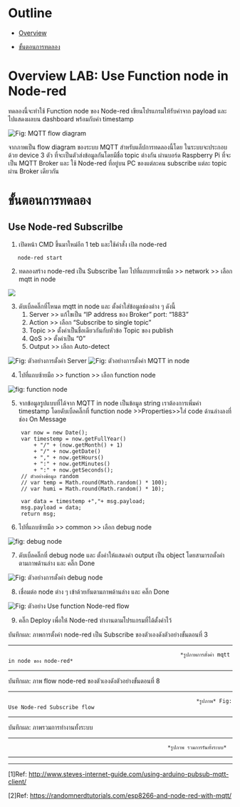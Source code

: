 # **Outline**
- [Overview](https://github.com/Advance-Innovation-Centre-AIC/EE_Curriculum/blob/main/term2_65_EMB62_IoT/LAB03/LAB_Write_csv_file_Node-red.md#overview-lab2-write-csv-file-in-node-red)

- [ขั้นตอนการทดลอง](https://github.com/Advance-Innovation-Centre-AIC/EE_Curriculum/blob/main/term2_65_EMB62_IoT/LAB03/LAB_Write_csv_file_Node-red.md#%E0%B8%82%E0%B8%B1%E0%B9%89%E0%B8%99%E0%B8%95%E0%B8%AD%E0%B8%99%E0%B8%81%E0%B8%B2%E0%B8%A3%E0%B8%97%E0%B8%94%E0%B8%A5%E0%B8%AD%E0%B8%87)


# **Overview LAB: Use Function node in Node-red** 
   
   ทดลองนี้จะทำใช้ Function node ของ Node-red เขียนโปรแกรมให้รับค่าจาก payload และ ไปแสดงผลบน 
dashboard พร้อมกับค่า timestamp 


![Fig: MQTT flow diagram](https://paper-attachments.dropboxusercontent.com/s_E52CE9636CC21E54CB784CCA8A27CB5635D96E67078036B8A8B926DABD6486D6_1676179284557_file.png)

    
   จากภาพเป็น flow diagram ของระบบ MQTT สำหรับแล็ปการทดลองนี้โดย ในระบบจะประกอบด้วย 
device 3 ตัว ที่จะเป็นตัวส่งข้อมูลกันโดยมีชื่อ topic ต่างกัน ผ่านบอร์ด Raspberry Pi ที่จะเป็น MQTT Broker และ ใช้ Node-red ที่อยู่บน PC ของแต่ละคน subscribe แต่ละ topic ผ่าน Broker เดียวกัน 

# **ขั้นตอนการทดลอง**

## **Use Node-red Subscrilbe**
1. เปิดหน้า CMD ขึ้นมาใหม่อีก 1 teb และใช้คำสั่ง เปิด node-red 
   
 ``` 
    node-red start 
```

2. ทดลองสร้าง node-red เป็น Subscribe โดย ไปที่แถบทางซ้ายมือ >> network >> เลือก mqtt in node


![](https://paper-attachments.dropboxusercontent.com/s_7788A459FC6A88558CA5CA14FB949EF0AF66791C1E6DA46173C45740A9B53F44_1674121375258_Screenshot+2023-01-19+164133.png)



3. ดับเบิ้ลคลิ๊กที่โหนด mqtt in node และ ตั้งค่าใส่ข้อมูลช่องต่าง ๆ ดังนี้
    1. Server >> แก้ไขเป็น “IP address ของ Broker” port: “1883”
    2. Action >> เลือก “Subscribe to single topic”
    3. Topic >> ตั้งค่าเป็นชื่อเดียวกันกับหัวข้อ Topic ของ publish
    4. QoS >> ตั้งค่าเป็น “0” 
    5. Output >> เลือก Auto-detect

![Fig: ตัวอย่างการตั้งค่า Server](https://paper-attachments.dropboxusercontent.com/s_DA7F9304F7FD16C94028EC84CCC3FE7AF8CB3BE2BB9AC49BF08A86122CCAFA23_1675391744627_image.png)
![Fig: ตัวอย่างการตั้งค่า MQTT in node](https://paper-attachments.dropboxusercontent.com/s_DA7F9304F7FD16C94028EC84CCC3FE7AF8CB3BE2BB9AC49BF08A86122CCAFA23_1675392598210_image.png)


4. ไปที่แถบซ้ายมือ >> function >> เลือก function node


![fig: function node](https://paper-attachments.dropboxusercontent.com/s_E52CE9636CC21E54CB784CCA8A27CB5635D96E67078036B8A8B926DABD6486D6_1675937730119_Screenshot+2023-02-09+171434.png)


5. จากข้อมูลรูปแบบที่ได้จาก MQTT in node เป็นข้อมูล string เราต้องการเพิ่มค่า timestamp โดยดับเบิ้ลคลิ๊กที่ function node >>Properties>>ใส่ code ด้านล่างลงที่ช่อง On Message 

```
    var now = new Date();
    var timestemp = now.getFullYear()
        + "/" + (now.getMonth() + 1)
        + "/" + now.getDate()
        + "," + now.getHours()
        + ":" + now.getMinutes()
        + ":" + now.getSeconds();
    // ตัวอย่างข้อมูล random
    // var temp = Math.round(Math.random() * 100);
    // var humi = Math.round(Math.random() * 10);
    
    var data = timestemp +","+ msg.payload;
    msg.payload = data;
    return msg;
```    



6. ไปที่แถบซ้ายมือ >> common >> เลือก debug node



![fig:  debug node](https://paper-attachments.dropboxusercontent.com/s_7788A459FC6A88558CA5CA14FB949EF0AF66791C1E6DA46173C45740A9B53F44_1674122277007_Screenshot+2023-01-19+165723.png)



7. ดับเบิ้ลคลิ๊กที่ debug node และ ตั้งค่าให้แสดงค่า output เป็น object โดยสามารถตั้งค่าตามภาพด้านล่าง และ คลิ๊ก Done


![Fig: ตัวอย่างการตั้งค่า debug node](https://paper-attachments.dropboxusercontent.com/s_DA7F9304F7FD16C94028EC84CCC3FE7AF8CB3BE2BB9AC49BF08A86122CCAFA23_1675409973531_image.png)



8. เชื่อมต่อ node ต่าง ๆ เข้าด้วยกันตามภาพด้านล่าง และ คลิ๊ก Done


![Fig: ตัวอย่าง Use function Node-red  flow](https://paper-attachments.dropboxusercontent.com/s_E52CE9636CC21E54CB784CCA8A27CB5635D96E67078036B8A8B926DABD6486D6_1675939703260_image.png)


9. คลิ๊ก Deploy เพื่อให้ Node-red ทำงานตามโปรแกรมที่ได้ตั้งค่าไว้

บันทึกผล: ภาพการตั้งค่า node-red เป็น Subscribe ของตัวเองดังตัวอย่างขั้นตอนที่ 3


----------


                                                          *รูปภาพการตั้งค่า mqtt in node ของ node-red* 


----------


บันทึกผล: ภาพ flow node-red  ของตัวเองดังตัวอย่างขั้นตอนที่ 8


----------


                                                               *รูปภาพ* Fig: Use Node-red Subscribe flow


----------

บันทึกผล: ภาพรวมการทำงานทั้งระบบ

----------



                                                      *รูปภาพ รวมการรันทั้งระบบ*



----------
----------


[1]Ref: http://www.steves-internet-guide.com/using-arduino-pubsub-mqtt-client/

[2]Ref: https://randomnerdtutorials.com/esp8266-and-node-red-with-mqtt/


